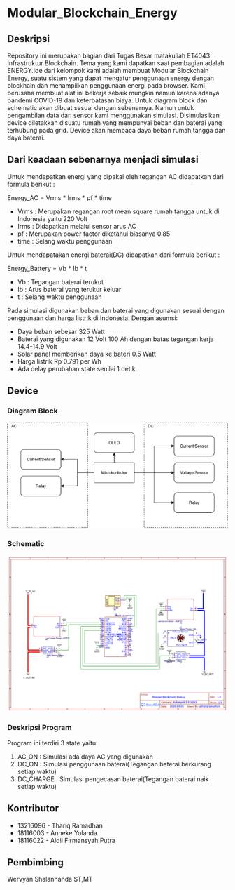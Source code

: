 # Modular_Blockchain_Energy

## Deskripsi

Repository ini merupakan bagian dari Tugas Besar matakuliah ET4043 Infrastruktur Blockchain. Tema yang kami dapatkan saat pembagian adalah ENERGY.Ide dari kelompok kami adalah membuat Modular Blockchain Energy, suatu sistem yang dapat mengatur penggunaan energy dengan blockhain dan menampilkan penggunaan energi pada browser. Kami berusaha membuat alat ini bekerja sebaik mungkin namun karena adanya pandemi COVID-19 dan keterbatasan biaya. Untuk diagram block dan schematic akan dibuat sesuai dengan sebenarnya. Namun untuk pengambilan data dari sensor kami menggunakan simulasi. Disimulasikan  device diletakkan disuatu rumah yang mempunyai beban dan baterai yang terhubung pada grid. Device akan membaca daya beban rumah tangga dan daya baterai.

## Dari keadaan sebenarnya menjadi simulasi
Untuk mendapatkan energi yang dipakai oleh tegangan AC didapatkan dari formula berikut :

Energy_AC = Vrms * Irms * pf * time
- Vrms : Merupakan regangan root mean square rumah tangga untuk di Indonesia yaitu 220 Volt
- Irms : Didapatkan melalui sensor arus AC
- pf : Merupakan power factor diketahui biasanya 0.85
- time : Selang waktu penggunaan

Untuk mendapatakan energi baterai(DC) didapatkan dari formula berikut :

Energy_Battery = Vb * Ib * t
- Vb : Tegangan baterai terukut
- Ib : Arus baterai yang terukur keluar
- t : Selang waktu penggunaan

Pada simulasi digunakan beban dan baterai yang digunakan sesuai dengan penggunaan dan harga listrik di Indonesia.
Dengan asumsi:
- Daya beban sebesar 325 Watt
- Baterai yang digunakan 12 Volt 100 Ah dengan batas tegangan kerja 14.4-14.9 Volt
- Solar panel memberikan daya ke bateri 0.5 Watt
- Harga listrik Rp 0.791 per Wh
- Ada delay perubahan state senilai 1 detik

## Device

### Diagram Block
![Diagram Block](https://raw.githubusercontent.com/ThariqRamadhan101/Modular_Blockchain_Energy/master/Blockchain.png)

### Schematic
![Schematic](https://raw.githubusercontent.com/ThariqRamadhan101/Modular_Blockchain_Energy/master/Schematic_Modular_Blockchain_Energy_Sheet_1_20200405102355.png)

### Deskripsi Program
Program ini terdiri 3 state yaitu:
1. AC_ON : Simulasi ada daya AC yang digunakan
2. DC_ON : Simulasi penggunaan baterai(Tegangan baterai berkurang setiap waktu)
3. DC_CHARGE : Simulasi pengecasan baterai(Tegangan baterai naik setiap waktu)
  

## Kontributor
- 13216096 - Thariq Ramadhan
- 18116003 - Anneke Yolanda
- 18116022 - Aidil Firmansyah Putra

## Pembimbing
Wervyan Shalannanda ST,MT

